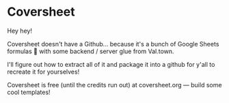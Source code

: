 # Coversheet

Hey hey! 

Coversheet doesn't have a Github... because it's a bunch of Google Sheets formulas 🙈 with some backend / server glue from  Val.town.

I'll figure out how to extract all of it and package it into a github for y'all to recreate it for yourselves!

Coversheet is free (until the credits run out) at coversheet.org — build some cool templates!
